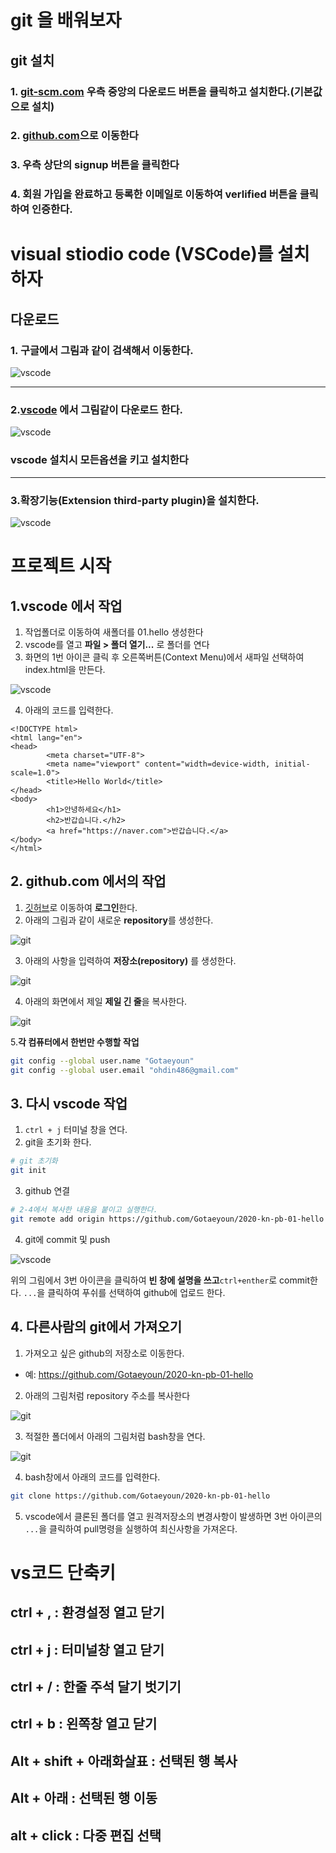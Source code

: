 # git 을 배워보자
## git 설치 
### 1. [git-scm.com](https://git-scm.com) 우측 중앙의 다운로드 버튼을 클릭하고 설치한다.(기본값으로 설치)
### 2. [github.com](https://github.com)으로 이동한다
### 3. 우측 상단의 **signup** 버튼을 클릭한다
### 4. 회원 가입을 완료하고 등록한 이메일로 이동하여 verlified 버튼을 클릭하여 인증한다.

# visual stiodio code (VSCode)를 설치하자
## 다운로드
### 1. 구글에서 그림과 같이 검색해서 이동한다.
![vscode](./img/c01.jpg)


---


### 2.[vscode](https://code.visualstudio.com/download) 에서 그림같이 다운로드 한다.
![vscode](./img/c02.jpg)  

### vscode 설치시 모든옵션을 키고 설치한다

---

### 3.확장기능(Extension third-party plugin)을 설치한다.
![vscode](./img/c10.jpg)  

# 프로젝트 시작
## 1.vscode 에서 작업 
1. 작업폴더로 이동하여 새폴더를 01.hello 생성한다
2. vscode를 열고 **파일 > 폴더 열기...** 로 폴더를 연다
3. 화면의 1번 아이콘 클릭 후 오른쪽버튼(Context Menu)에서 새파일 선택하여 index.html을 만든다.

![vscode](./img/c03.jpg)

4. 아래의 코드를 입력한다.
```
<!DOCTYPE html>
<html lang="en">
<head>
		<meta charset="UTF-8">
		<meta name="viewport" content="width=device-width, initial-scale=1.0">
		<title>Hello World</title>
</head>
<body>
		<h1>안녕하세요</h1> 
		<h2>반갑습니다.</h2>
		<a href="https://naver.com">반갑습니다.</a>
</body>
</html>
```
## 2. github.com 에서의 작업
1. [깃허브](https://github.com)로 이동하여 **로그인**한다.
2. 아래의 그림과 같이 새로운 **repository**를 생성한다.

![git](./img/c04.jpg) 

3. 아래의 사항을 입력하여 **저장소(repository)** 를 생성한다.

![git](./img/c05.jpg) 

4. 아래의 화면에서 제일 **제일 긴 줄**을 복사한다.

![git](./img/c06.jpg) 

5.**각 컴퓨터에서 한번만 수행할 작업**
```bash
git config --global user.name "Gotaeyoun"
git config --global user.email "ohdin486@gmail.com"
```

## 3. 다시 vscode 작업
1.  ```ctrl + j``` 터미널 창을 연다.
2. git을 초기화 한다.
``` bash
# git 초기화
git init
``` 

3. github 연결
```bash
# 2-4에서 복사한 내용을 붙이고 실행한다.
git remote add origin https://github.com/Gotaeyoun/2020-kn-pb-01-hello
```
4. git에 commit 및 push

![vscode](./img/c03.jpg)

위의 그림에서 3번 아이콘을 클릭하여 **빈 창에 설명을 쓰고**```ctrl+enther```로 commit한다.
```...```을 클릭하여 푸쉬를 선택하여 github에 업로드 한다. 


## 4. 다른사람의 git에서 가져오기 
1. 가져오고 싶은 github의 저장소로 이동한다.
- 예: https://github.com/Gotaeyoun/2020-kn-pb-01-hello
2. 아래의 그림처럼 repository 주소를 복사한다

![git](./img/C07.jpg)

3. 적절한 폴더에서 아래의 그림처럼 bash창을 연다.

![git](./img/c08.jpg)

4. bash창에서 아래의 코드를 입력한다.
```bash
git clone https://github.com/Gotaeyoun/2020-kn-pb-01-hello  
```

5. vscode에서 클론된 폴더를 열고 원격저장소의 변경사항이 발생하면 3번 아이콘의 ```...```을 클릭하여 pull명령을 실행하여 최신사항을 가져온다.


# vs코드 단축키
## **ctrl + ,** : 환경설정 열고 닫기
## **ctrl + j** : 터미널창 열고 닫기
## **ctrl + /** : 한줄 주석 달기 벗기기
## **ctrl + b** : 왼쪽창 열고 닫기 
## **Alt + shift + 아래화살표** : 선택된 행 복사
## **Alt + 아래** : 선택된 행 이동 
## **alt + click** : 다중 편집 선택
